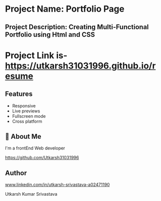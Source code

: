 
# Project Name: Portfolio Page

## Project Description: Creating Multi-Functional Portfolio using Html and CSS
#  Project Link is-https://utkarsh31031996.github.io/resume

## Features
- Responsive
- Live previews
- Fullscreen mode
- Cross platform


## 🚀 About Me
I'm a frontEnd Web developer

https://github.com/Utkarsh31031996


## Author
www.linkedin.com/in/utkarsh-srivastava-a02471190

Utkarsh Kumar Srivastava
